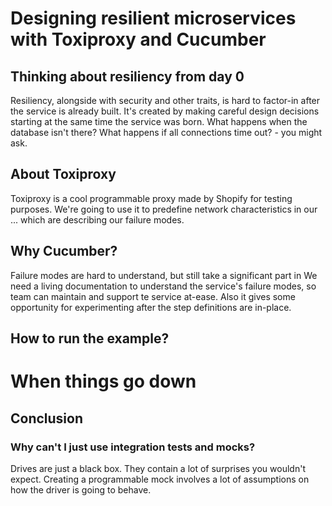 # Designing resilient microservices with Toxiproxy and Cucumber

## Thinking about resiliency from day 0
Resiliency, alongside with security and other traits, is hard to factor-in after the service is already built. It's created by making careful design decisions starting at the same time the service was born. What happens when the database isn't there? What happens if all connections time out? - you might ask.

## About Toxiproxy
Toxiproxy is a cool programmable proxy made by Shopify for testing purposes. We're going to use it to predefine network characteristics in our ... which are describing our failure modes.

## Why Cucumber?
Failure modes are hard to understand, but still take a significant part in 
We need a living documentation to understand the service's failure modes, so team can maintain and support te service at-ease. Also it gives some opportunity for experimenting after the step definitions are in-place.

## How to run the example?


# When things go down



## Conclusion
### Why can't I just use integration tests and mocks?
Drives are just a black box. They contain a lot of surprises you wouldn't expect. Creating a programmable mock involves a lot of assumptions on how the driver is going to behave.